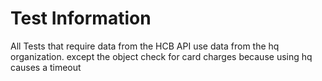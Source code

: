 # Test Information
All Tests that require data from the HCB API use data from the hq organization. except the object check for card charges because using hq causes a timeout